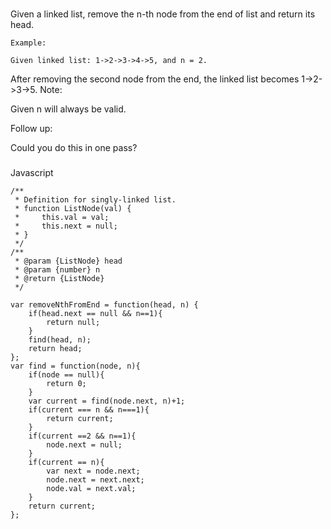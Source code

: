 ###
Given a linked list, remove the n-th node from the end of list and return its head.
```
Example:

Given linked list: 1->2->3->4->5, and n = 2.
```
After removing the second node from the end, the linked list becomes 1->2->3->5.
Note:

Given n will always be valid.

Follow up:

Could you do this in one pass?
###

Javascript

```
/**
 * Definition for singly-linked list.
 * function ListNode(val) {
 *     this.val = val;
 *     this.next = null;
 * }
 */
/**
 * @param {ListNode} head
 * @param {number} n
 * @return {ListNode}
 */

var removeNthFromEnd = function(head, n) {
    if(head.next == null && n==1){
        return null;
    }
    find(head, n);
    return head;
};
var find = function(node, n){
    if(node == null){
        return 0;
    }
    var current = find(node.next, n)+1;
    if(current === n && n===1){
        return current;
    }
    if(current ==2 && n==1){
        node.next = null;
    }
    if(current == n){
        var next = node.next;
        node.next = next.next;
        node.val = next.val;
    }
    return current;
};
```